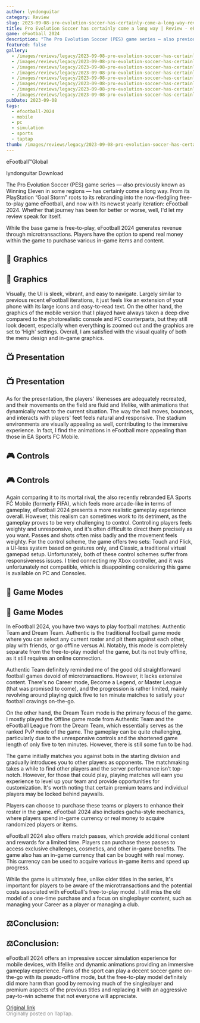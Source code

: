```yaml
---
author: lyndonguitar
category: Review
slug: 2023-09-08-pro-evolution-soccer-has-certainly-come-a-long-way-review-efootball-2024
title: Pro Evolution Soccer has certainly come a long way | Review - eFootball 2024
game: eFootball 2024
description: "The Pro Evolution Soccer (PES) game series — also previously known as Winning Eleven in some regions — has certainly come a long way. From its PlayStation “Goal Storm” roots to its rebranding into the now-fledgling free-to-play game eFootball, and now with its newest yearly iteration: eFootball 2024. Whether that journey has been for better or worse, well, I'd let my review speak for itself."
featured: false
gallery:
  - /images/reviews/legacy/2023-09-08-pro-evolution-soccer-has-certainly-come-a-long-way--review---efootball-2024-0.avif
  - /images/reviews/legacy/2023-09-08-pro-evolution-soccer-has-certainly-come-a-long-way--review---efootball-2024-1.avif
  - /images/reviews/legacy/2023-09-08-pro-evolution-soccer-has-certainly-come-a-long-way--review---efootball-2024-2.avif
  - /images/reviews/legacy/2023-09-08-pro-evolution-soccer-has-certainly-come-a-long-way--review---efootball-2024-3.avif
  - /images/reviews/legacy/2023-09-08-pro-evolution-soccer-has-certainly-come-a-long-way--review---efootball-2024-4.avif
  - /images/reviews/legacy/2023-09-08-pro-evolution-soccer-has-certainly-come-a-long-way--review---efootball-2024-5.avif
  - /images/reviews/legacy/2023-09-08-pro-evolution-soccer-has-certainly-come-a-long-way--review---efootball-2024-6.avif
  - /images/reviews/legacy/2023-09-08-pro-evolution-soccer-has-certainly-come-a-long-way--review---efootball-2024-7.avif
pubDate: 2023-09-08
tags:
  - efootball-2024
  - mobile
  - pc
  - simulation
  - sports
  - taptap
thumb: /images/reviews/legacy/2023-09-08-pro-evolution-soccer-has-certainly-come-a-long-way--review---efootball-2024-0.avif
---
```


eFootball™Global

lyndonguitar
Download

The Pro Evolution Soccer (PES) game series — also previously known as Winning Eleven in some regions — has certainly come a long way. From its PlayStation “Goal Storm” roots to its rebranding into the now-fledgling free-to-play game eFootball, and now with its newest yearly iteration: eFootball 2024. Whether that journey has been for better or worse, well, I'd let my review speak for itself.

While the base game is free-to-play, eFootball 2024 generates revenue through microtransactions. Players have the option to spend real money within the game to purchase various in-game items and content.


## 🎨 Graphics


## 🎨 Graphics

Visually, the UI is sleek, vibrant, and easy to navigate. Largely similar to previous recent eFootball iterations, it just feels like an extension of your phone with its large icons and easy-to-read text. On the other hand, the graphics of the mobile version that I played have always taken a deep dive compared to the photorealistic console and PC counterparts, but they still look decent, especially when everything is zoomed out and the graphics are set to 'High' settings. Overall, I am satisfied with the visual quality of both the menu design and in-game graphics.


## 📺 Presentation


## 📺 Presentation

As for the presentation, the players' likenesses are adequately recreated, and their movements on the field are fluid and lifelike, with animations that dynamically react to the current situation. The way the ball moves, bounces, and interacts with players' feet feels natural and responsive. The stadium environments are visually appealing as well, contributing to the immersive experience. In fact, I find the animations in eFootball more appealing than those in EA Sports FC Mobile.


## 🎮 Controls


## 🎮 Controls

Again comparing it to its mortal rival, the also recently rebranded EA Sports FC Mobile (formerly FIFA), which feels more arcade-like in terms of gameplay, eFootball 2024 presents a more realistic gameplay experience overall. However, this realism can sometimes work to its detriment, as the gameplay proves to be very challenging to control. Controlling players feels weighty and unresponsive, and it's often difficult to direct them precisely as you want. Passes and shots often miss badly and the movement feels weighty. For the control scheme, the game offers two sets: Touch and Flick, a UI-less system based on gestures only, and Classic, a traditional virtual gamepad setup. Unfortunately, both of these control schemes suffer from responsiveness issues. I tried connecting my Xbox controller, and it was unfortunately not compatible, which is disappointing considering this game is available on PC and Consoles.


## 📜 Game Modes


## 📜 Game Modes

In eFootball 2024, you have two ways to play football matches: Authentic Team and Dream Team. Authentic is the traditional football game mode where you can select any current roster and pit them against each other, play with friends, or go offline versus AI. Notably, this mode is completely separate from the free-to-play model of the game, but its not truly offline, as it still requires an online connection.

Authentic Team definitely reminded me of the good old straightforward football games devoid of microtransactions. However, it lacks extensive content. There's no Career mode, Become a Legend, or Master League (that was promised to come), and the progression is rather limited, mainly revolving around playing quick five to ten minute matches to satisfy your football cravings on-the-go.

On the other hand, the Dream Team mode is the primary focus of the game. I mostly played the Offline game mode from Authentic Team and the eFootball League from the Dream Team, which essentially serves as the ranked PvP mode of the game. The gameplay can be quite challenging, particularly due to the unresponsive controls and the shortened game length of only five to ten minutes. However, there is still some fun to be had.

The game initially matches you against bots in the starting division and gradually introduces you to other players as opponents. The matchmaking takes a while to find other players and the server performance isn’t top-notch. However, for those that could play, playing matches will earn you experience to level up your team and provide opportunities for customization. It's worth noting that certain premium teams and individual players may be locked behind paywalls.

Players can choose to purchase these teams or players to enhance their roster in the game. eFootball 2024 also includes gacha-style mechanics, where players spend in-game currency or real money to acquire randomized players or items.

eFootball 2024 also offers match passes, which provide additional content and rewards for a limited time. Players can purchase these passes to access exclusive challenges, cosmetics, and other in-game benefits. The game also has an in-game currency that can be bought with real money. This currency can be used to acquire various in-game items and speed up progress.

While the game is ultimately free, unlike older titles in the series, It's important for players to be aware of the microtransactions and the potential costs associated with eFootball's free-to-play model. I still miss the old model of a one-time purchase and a focus on singleplayer content, such as managing your Career as a player or managing a club.


## ⚖️Conclusion:


## ⚖️Conclusion:

eFootball 2024 offers an impressive soccer simulation experience for mobile devices, with lifelike and dynamic animations providing an immersive gameplay experience. Fans of the sport can play a decent soccer game on-the-go with its pseudo-offline mode, but the free-to-play model definitely did more harm than good by removing much of the singleplayer and premium aspects of the previous titles and replacing it with an aggressive pay-to-win scheme that not everyone will appreciate.

[Original link](https://www.taptap.io/post/6257269)<br><span style="font-size: 0.95em; color: #888;">Originally posted on TapTap.</span>